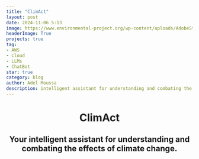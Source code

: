 ```yaml
---
title: "ClimAct"
layout: post
date: 2024-11-06 5:13
image: https://www.environmental-project.org/wp-content/uploads/AdobeStock_573925621-scaled.jpeg
headerImage: True
projects: true
tag:
- AWS
- Cloud
- LLMs
- ChatBot
star: true
category: blog
author: Adel Moussa
description: intelligent assistant for understanding and combating the effects of climate change hosted on AWS
---
```

<h1 style="text-align: center;">ClimAct</h1>
<h2 style="text-align: center;">Your intelligent assistant for understanding and combating the effects of climate change.</h2>